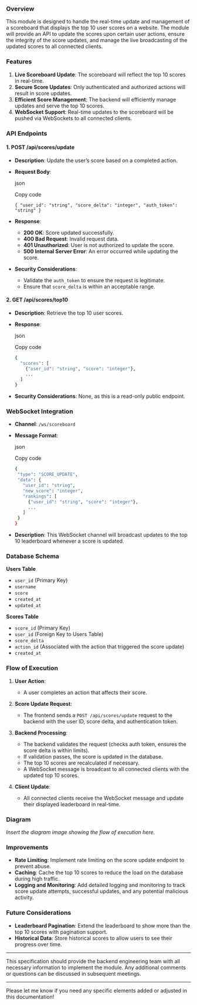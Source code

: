 
### Overview

This module is designed to handle the real-time update and management of a scoreboard that displays the top 10 user scores on a website. The module will provide an API to update the scores upon certain user actions, ensure the integrity of the score updates, and manage the live broadcasting of the updated scores to all connected clients.

### Features

1.  **Live Scoreboard Update**: The scoreboard will reflect the top 10 scores in real-time.
2.  **Secure Score Updates**: Only authenticated and authorized actions will result in score updates.
3.  **Efficient Score Management**: The backend will efficiently manage updates and serve the top 10 scores.
4.  **WebSocket Support**: Real-time updates to the scoreboard will be pushed via WebSockets to all connected clients.

### API Endpoints

#### 1. **POST /api/scores/update**

-   **Description**: Update the user’s score based on a completed action.
-   **Request Body**:
    
    json
    
    Copy code
    
    `{
      "user_id": "string",
      "score_delta": "integer",
      "auth_token": "string"
    }` 
    
-   **Response**:
    -   **200 OK**: Score updated successfully.
    -   **400 Bad Request**: Invalid request data.
    -   **401 Unauthorized**: User is not authorized to update the score.
    -   **500 Internal Server Error**: An error occurred while updating the score.
-   **Security Considerations**:
    -   Validate the `auth_token` to ensure the request is legitimate.
    -   Ensure that `score_delta` is within an acceptable range.

#### 2. **GET /api/scores/top10**

-   **Description**: Retrieve the top 10 user scores.
-   **Response**:
    
    json
    
    Copy code
    
    ```bash
    {
      "scores": [
        {"user_id": "string", "score": "integer"},
        ...
      ]
    } 
    ```
-   **Security Considerations**: None, as this is a read-only public endpoint.

### WebSocket Integration

-   **Channel**: `/ws/scoreboard`
-   **Message Format**:
    
    json
    
    Copy code
     ```bash
    {
      "type": "SCORE_UPDATE",
      "data": {
        "user_id": "string",
        "new_score": "integer",
        "rankings": [
          {"user_id": "string", "score": "integer"},
          ...
        ]
      }
    } 
     ```
-   **Description**: This WebSocket channel will broadcast updates to the top 10 leaderboard whenever a score is updated.

### Database Schema

**Users Table**

-   `user_id` (Primary Key)
-   `username`
-   `score`
-   `created_at`
-   `updated_at`

**Scores Table**

-   `score_id` (Primary Key)
-   `user_id` (Foreign Key to Users Table)
-   `score_delta`
-   `action_id` (Associated with the action that triggered the score update)
-   `created_at`

### Flow of Execution

1.  **User Action**:
    
    -   A user completes an action that affects their score.
2.  **Score Update Request**:
    
    -   The frontend sends a `POST /api/scores/update` request to the backend with the user ID, score delta, and authentication token.
3.  **Backend Processing**:
    
    -   The backend validates the request (checks auth token, ensures the score delta is within limits).
    -   If validation passes, the score is updated in the database.
    -   The top 10 scores are recalculated if necessary.
    -   A WebSocket message is broadcast to all connected clients with the updated top 10 scores.
4.  **Client Update**:
    
    -   All connected clients receive the WebSocket message and update their displayed leaderboard in real-time.

### Diagram

_Insert the diagram image showing the flow of execution here._

### Improvements

-   **Rate Limiting**: Implement rate limiting on the score update endpoint to prevent abuse.
-   **Caching**: Cache the top 10 scores to reduce the load on the database during high traffic.
-   **Logging and Monitoring**: Add detailed logging and monitoring to track score update attempts, successful updates, and any potential malicious activity.

### Future Considerations

-   **Leaderboard Pagination**: Extend the leaderboard to show more than the top 10 scores with pagination support.
-   **Historical Data**: Store historical scores to allow users to see their progress over time.

----------

This specification should provide the backend engineering team with all necessary information to implement the module. Any additional comments or questions can be discussed in subsequent meetings.

----------

Please let me know if you need any specific elements added or adjusted in this documentation!